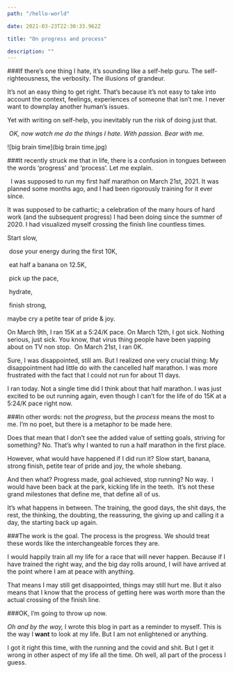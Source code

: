 ```yaml
---
path: "/hello-world"

date: 2021-03-23T22:30:33.962Z

title: "On progress and process"

description: ""
---
```


###If there’s one thing I hate, it’s sounding like a self-help guru.
The self-righteousness, the verbosity. The illusions of grandeur. 

It’s not an easy thing to get right. That’s because it’s not easy to take into account the context, feelings, experiences of someone that isn’t me. I never want to downplay another human’s issues. 

Yet with writing on self-help, you inevitably run the risk of doing just that. 


* OK, now watch me do the things I hate. With passion. Bear with me.*

![big brain time](big brain time.jpg)
 

###It recently struck me that in life, there is a confusion in tongues between the words ‘progress’ and ‘process’. 
Let me explain.

  I was supposed to run my first half marathon on March 21st, 2021. It was planned some months ago, and I had been rigorously training for it ever since. 

It was supposed to be cathartic; a celebration of the many hours of hard work (and the subsequent progress) I had been doing since the summer of 2020. I had visualized myself crossing the finish line countless times. 

Start slow, 

 dose your energy during the first 10K, 

 eat half a banana on 12.5K, 

 pick up the pace, 

 hydrate,

  finish strong,


maybe cry a petite tear of pride & joy. 

On March 9th, I ran 15K at a 5:24/K pace.
On March 12th, I got sick. Nothing serious, just sick. 
You know, that virus thing people have been yapping about on TV non stop.
 On March 21st, I ran 0K. 

Sure, I was disappointed, still am. But I realized one very crucial thing: My disappointment had little do with the cancelled half marathon. I was more frustrated with the fact that I could not run for about 11 days. 

I ran today. Not a single time did I think about that half marathon. I was just excited to be out running again, even though I can’t for the life of do 15K at a 5:24/K pace right now. 

###In other words: not the *progress*, but the *process* means the most to me. I’m no poet, but there is a metaphor to be made here.


Does that mean that I don’t see the added value of setting goals, striving for something? No. That’s why I wanted to run a half marathon in the first place. 

However, what would have happened if I did run it? Slow start, banana, strong finish, petite tear of pride and joy, the whole shebang. 

And then what? Progress made, goal achieved, stop running? No way.  I would have been back at the park, kicking life in the teeth. 
 It’s not these grand milestones that define me, that define all of us. 


It’s what happens in between. The training, the good days, the shit days, the rest, the thinking, the doubting, the reassuring, the giving up and calling it a day, the starting back up again.


###The work is the goal. The process is the progress. We should treat these words like the interchangeable forces they are. 

I would happily train all my life for a race that will never happen. Because if I have trained the right way, and the big day rolls around, I will have arrived at the point where I am at peace with anything. 

That means I may still get disappointed, things may still hurt me. But it also means that I know that the process of getting here was worth more than the actual crossing of the finish line.

###OK, I’m going to throw up now. 



*Oh and by the way,* I wrote this blog in part as a reminder to myself. This is the way I **want** to look at my life. But I am not enlightened or anything. 

I got it right this time, with the running and the covid and shit. But I get it wrong in other aspect of my life all the time. Oh well, all part of the process I guess. 